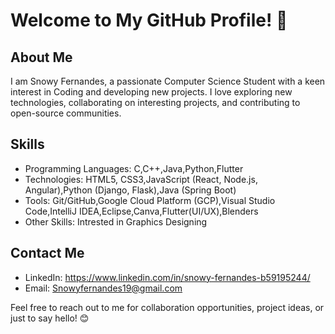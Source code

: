 # Welcome to My GitHub Profile! 👋

## About Me
I am Snowy Fernandes, a passionate Computer Science Student with a keen interest in Coding and developing new projects. I love exploring new technologies, collaborating on interesting projects, and contributing to open-source communities.

## Skills
- Programming Languages: C,C++,Java,Python,Flutter
- Technologies: HTML5, CSS3,JavaScript (React, Node.js, Angular),Python (Django, Flask),Java (Spring Boot)
- Tools: Git/GitHub,Google Cloud Platform (GCP),Visual Studio Code,IntelliJ IDEA,Eclipse,Canva,Flutter(UI/UX),Blenders
- Other Skills: Intrested in Graphics Designing 

## Contact Me
- LinkedIn: https://www.linkedin.com/in/snowy-fernandes-b59195244/
- Email: Snowyfernandes19@gmail.com


Feel free to reach out to me for collaboration opportunities, project ideas, or just to say hello! 😊
